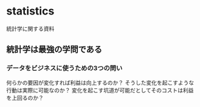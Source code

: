 # statistics
統計学に関する資料

## 統計学は最強の学問である

### データをビジネスに使うための3つの問い

何らかの要因が変化すれば利益は向上するのか？
そうした変化を起こすような行動は実際に可能なのか？
変化を起こす坑道が可能だとしてそのコストは利益を上回るのか？
